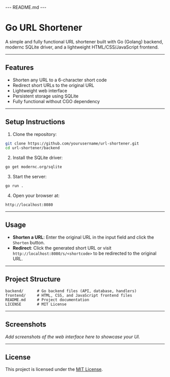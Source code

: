 \--- README.md ---

# Go URL Shortener

A simple and fully functional URL shortener built with Go (Golang) backend, modernc SQLite driver, and a lightweight HTML/CSS/JavaScript frontend.

---

## Features

* Shorten any URL to a 6-character short code
* Redirect short URLs to the original URL
* Lightweight web interface
* Persistent storage using SQLite
* Fully functional without CGO dependency

---

## Setup Instructions

1. Clone the repository:

```bash
git clone https://github.com/yourusername/url-shortener.git
cd url-shortener/backend
```

2. Install the SQLite driver:

```bash
go get modernc.org/sqlite
```

3. Start the server:

```bash
go run .
```

4. Open your browser at:

```
http://localhost:8080
```

---

## Usage

* **Shorten a URL**: Enter the original URL in the input field and click the `Shorten` button.
* **Redirect**: Click the generated short URL or visit `http://localhost:8080/s/<shortcode>` to be redirected to the original URL.

---

## Project Structure

```
backend/      # Go backend files (API, database, handlers)
frontend/     # HTML, CSS, and JavaScript frontend files
README.md     # Project documentation
LICENSE       # MIT License
```

---

## Screenshots

*Add screenshots of the web interface here to showcase your UI.*

---

## License

This project is licensed under the [MIT License](./LICENSE).